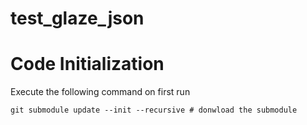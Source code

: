 # test_glaze_json


# Code Initialization

Execute the following command on first run
```
git submodule update --init --recursive # donwload the submodule
```